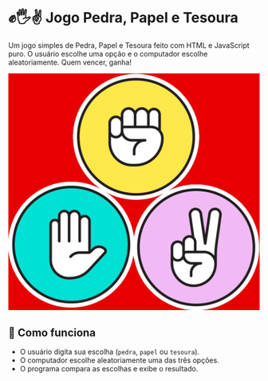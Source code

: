 # ✊🖐✌️ Jogo Pedra, Papel e Tesoura

Um jogo simples de Pedra, Papel e Tesoura feito com HTML e JavaScript puro. O usuário escolhe uma opção e o computador escolhe aleatoriamente. Quem vencer, ganha!

![Gameplay do jogo](img/Jokempo.png) 

## 🧠 Como funciona

- O usuário digita sua escolha (`pedra`, `papel` ou `tesoura`).
- O computador escolhe aleatoriamente uma das três opções.
- O programa compara as escolhas e exibe o resultado.
